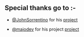 ## Special thanks go to :-

-   [@JohnSorrentino](https://github.com/JohnSorrentino) for his [project](https://favicon.io/favicon-generator/)

-   [@majodev](https://github.com/majodev) for his project [project](https://google-webfonts-helper.herokuapp.com/)
